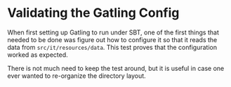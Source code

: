 # Validating the Gatling Config

When first setting up Gatling to run under SBT,
one of the first things that needed to be done was figure out
how to configure it so that it reads the data from 
`src/it/resources/data`.
This test proves that the configuration worked as expected.

There is not much need to keep the test around, but it is useful
in case one ever wanted to re-organize the directory layout.

